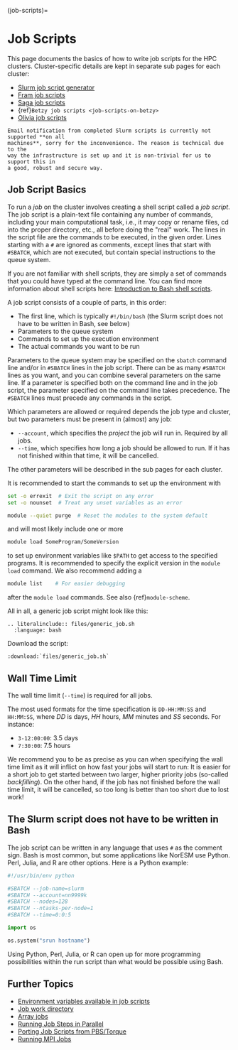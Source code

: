 (job-scripts)=

# Job Scripts

This page documents the basics of how to write job scripts for the HPC clusters.
Cluster-specific details are kept in separate sub pages for each cluster:



- [Slurm job script generator](https://open.pages.sigma2.no/job-script-generator/)
- [Fram job scripts](job-scripts-on-fram)
- [Saga job scripts](job-scripts-on-saga)
- {ref}`Betzy job scripts <job-scripts-on-betzy>`
- [Olivia job scripts](job-scripts-on-olivia)

```{note}
Email notification from completed Slurm scripts is currently not supported **on all
machines**, sorry for the inconvenience. The reason is technical due to the
way the infrastructure is set up and it is non-trivial for us to support this in
a good, robust and secure way.
```


## Job Script Basics

To run a _job_ on the cluster involves creating a shell script called
a _job script_.  The job script is a plain-text file containing any
number of commands, including your main computational task, i.e., it
may copy or rename files, cd into the proper directory, etc., all
before doing the "real" work.  The lines in the script file are the
commands to be executed, in the given order.  Lines starting with a
`#` are ignored as comments, except lines that start with `#SBATCH`,
which are not executed, but contain special instructions to the queue
system.

If you are not familiar with shell scripts, they are simply a set of
commands that you could have typed at the command line.  You can find
more information about shell scripts here: [Introduction to Bash shell
scripts](http://www.linuxconfig.org/Bash_scripting_Tutorial).

A job script consists of a couple of parts, in this order:

- The first line, which is typically `#!/bin/bash`
  (the Slurm script does not have to be written in Bash, see below)
- Parameters to the queue system
- Commands to set up the execution environment
- The actual commands you want to be run

Parameters to the queue system may be specified on the `sbatch`
command line and/or in `#SBATCH` lines in the job script.  There can
be as many `#SBATCH` lines as you want, and you can combine several
parameters on the same line.  If a parameter is specified both on the
command line and in the job script, the parameter specified on the
command line takes precedence.  The `#SBATCH` lines must precede any
commands in the script.

Which parameters are allowed or required depends the job type and
cluster, but two parameters must be present in (almost) any job:

- `--account`, which specifies the *project* the job will run in.
  Required by all jobs.
- `--time`, which specifies how long a job should be allowed to
  run.  If it has not finished within that time, it will be cancelled.

The other parameters will be described in the sub pages for each cluster.

It is recommended to start the commands to set up the environment with

```bash
set -o errexit  # Exit the script on any error
set -o nounset  # Treat any unset variables as an error

module --quiet purge  # Reset the modules to the system default
```

and will most likely include one or more

```bash
module load SomeProgram/SomeVersion
```

to set up environment variables like `$PATH` to get access to the
specified programs.  It is recommended to specify the explicit version
in the `module load` command.  We also recommend adding a

```bash
module list    # For easier debugging
```

after the `module load` commands. See also {ref}`module-scheme`.

All in all, a generic job script might look like this:

```{eval-rst}
.. literalinclude:: files/generic_job.sh
  :language: bash
```

Download the script:
```{eval-rst}
:download:`files/generic_job.sh`
```

## Wall Time Limit
The wall time limit (`--time`) is required for all jobs.

The most used formats for the time specification is `DD-HH:MM:SS`
and `HH:MM:SS`, where *DD* is days, *HH* hours, *MM* minutes and *SS*
seconds.  For instance:

- `3-12:00:00`: 3.5 days
- `7:30:00`: 7.5 hours

We recommend you to be as precise as you can when specifying the wall
time limit as it will inflict on how fast your jobs will start to
run:  It is easier for a short job to get started between two larger,
higher priority jobs (so-called *backfilling*).  On the other hand, if
the job has not finished before the wall time limit, it will be
cancelled, so too long is better than too short due to lost work!


## The Slurm script does not have to be written in Bash

The job script can be written in
any language that uses `#` as the comment sign. Bash is most common, but some
applications like NorESM use Python. Perl, Julia, and R are other options. Here
is a Python example:
```python
#!/usr/bin/env python

#SBATCH --job-name=slurm
#SBATCH --account=nn9999k
#SBATCH --nodes=128
#SBATCH --ntasks-per-node=1
#SBATCH --time=0:0:5

import os

os.system("srun hostname")
```

Using Python, Perl, Julia, or R can open up for more programming possibilities
within the run script than what would be possible using Bash.


## Further Topics

- [Environment variables available in job scripts](job_scripts/environment_variables.md)
- [Job work directory](job_scripts/work_directory.md)
- [Array jobs](job_scripts/array_jobs.md)
- [Running Job Steps in Parallel](guides/running_job_steps_parallel.md)
- [Porting Job Scripts from PBS/Torque](guides/porting_from_pbs.md)
- [Running MPI Jobs](guides/running_mpi_jobs.md)
